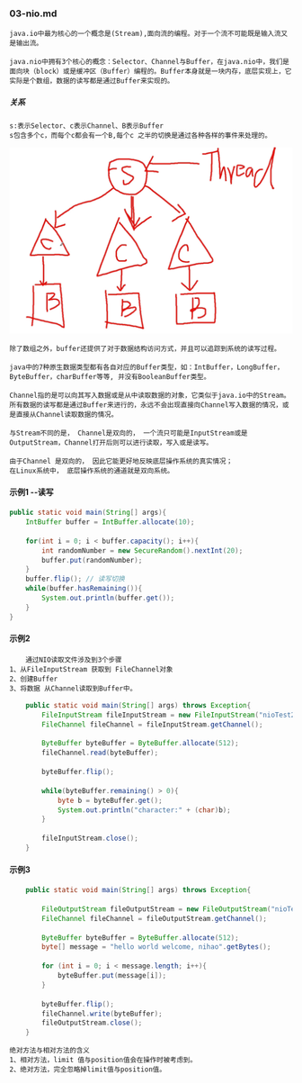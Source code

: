 ### 03-nio.md

    java.io中最为核心的一个概念是(Stream),面向流的编程。对于一个流不可能既是输入流又是输出流。

    java.nio中拥有3个核心的概念：Selector、Channel与Buffer，在java.nio中，我们是面向块（block）或是缓冲区（Buffer）编程的。Buffer本身就是一块内存，底层实现上，它实际是个数组，数据的读写都是通过Buffer来实现的。

##### 关系
    s:表示Selector、c表示Channel、B表示Buffer
    s包含多个c，而每个c都会有一个B,每个c 之半的切换是通过各种各样的事件来处理的。
![image](https://github.com/ilin0/study_node/raw/master/nio/image/nio2018022515.png)

    除了数组之外，buffer还提供了对于数据结构访问方式，并且可以追踪到系统的读写过程。

    java中的7种原生数据类型都有各自对应的Buffer类型，如：IntBuffer，LongBuffer， ByteBuffer，charBuffer等等, 并没有BooleanBuffer类型。
    
    Channel指的是可以向其写入数据或是从中读取数据的对象，它类似于java.io中的Stream。
    所有数据的读写都是通过Buffer来进行的，永远不会出现直接向Channel写入数据的情况，或是直接从Channel读取数据的情况。

    与Stream不同的是， Channel是双向的， 一个流只可能是InputStream或是OutputStream，Channel打开后则可以进行读取，写入或是读写。

    由于Channel 是双向的， 因此它能更好地反映底层操作系统的真实情况；
    在Linux系统中， 底层操作系统的通道就是双向系统。

#### 示例1  --读写
```java
public static void main(String[] args){
    IntBuffer buffer = IntBuffer.allocate(10);

    for(int i = 0; i < buffer.capacity(); i++){
        int randomNumber = new SecureRandom().nextInt(20);
        buffer.put(randomNumber);
    }
    buffer.flip(); // 读写切换
    while(buffer.hasRemaining()){
        System.out.println(buffer.get());
    }
}
```


#### 示例2
        通过NIO读取文件涉及到3个步骤
    1、从FileInputStream 获取到 FileChannel对象
    2、创建Buffer
    3、将数据 从Channel读取到Buffer中。

```java
    public static void main(String[] args) throws Exception{
        FileInputStream fileInputStream = new FileInputStream("nioTest2.txt");
        FileChannel fileChannel = fileInputStream.getChannel();

        ByteBuffer byteBuffer = ByteBuffer.allocate(512);
        fileChannel.read(byteBuffer);

        byteBuffer.flip();

        while(byteBuffer.remaining() > 0){
            byte b = byteBuffer.get();
            System.out.println("character:" + (char)b);
        }

        fileInputStream.close();
    }
```

#### 示例3
```java
    public static void main(String[] args) throws Exception{

        FileOutputStream fileOutputStream = new FileOutputStream("nioTest3.txt");
        FileChannel fileChannel = fileOutputStream.getChannel();

        ByteBuffer byteBuffer = ByteBuffer.allocate(512);
        byte[] message = "hello world welcome, nihao".getBytes();

        for (int i = 0; i < message.length; i++){
            byteBuffer.put(message[i]);
        }

        byteBuffer.flip();
        fileChannel.write(byteBuffer);
        fileOutputStream.close();
    }
```




    绝对方法与相对方法的含义
    1、相对方法，limit 值与position值会在操作时被考虑到。
    2、绝对方法，完全忽略掉limit值与position值。




